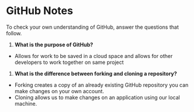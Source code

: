 # GitHub Notes

To check your own understanding of GitHub, answer the questions that follow.

1. **What is the purpose of GitHub?** 
- Allows for work to be saved in a cloud space and allows for other developers to work together on same project

1. **What is the difference between forking and cloning a repository?**
- Forking creates a copy of an already existing GitHub repository you can make changes on your own account. 
- Cloning allows us to make changes on an application using our local machine.